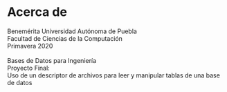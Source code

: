 # Acerca de


Benemérita Universidad Autónoma de Puebla\
Facultad de Ciencias de la Computación\
Primavera 2020\
\
Bases de Datos para Ingeniería\
Proyecto Final:\
Uso de un descriptor de archivos para leer y manipular tablas de una base de datos
